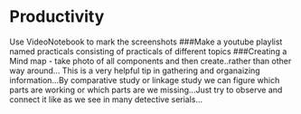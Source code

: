 # Productivity
Use VideoNotebook to mark the screenshots
 ###Make a youtube playlist named practicals consisting of practicals of different topics
###Creating a Mind map - take photo of all components and then create..rather than other way around… This is a very helpful tip in gathering and organaizing information...By comparative study or linkage study we can figure which parts are working or which parts are we missing...Just try to observe and connect it like as we see in many detective serials...
